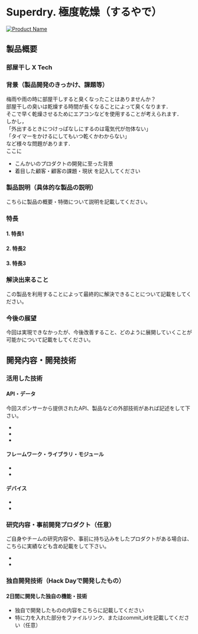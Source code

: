 # Superdry. 極度乾燥（するやで）

[![Product Name](image.png)](https://www.youtube.com/watch?v=G5rULR53uMk)

## 製品概要
### 部屋干し X Tech

### 背景（製品開発のきっかけ、課題等）
梅雨や雨の時に部屋干しすると臭くなったことはありませんか？  
部屋干しの臭いは乾燥する時間が長くなることによって臭くなります．  
そこで早く乾燥させるためにエアコンなどを使用することが考えられます．  
しかし，  
「外出するときにつけっぱなしにするのは電気代が勿体ない」  
「タイマーをかけるにしてもいつ乾くかわからない」  
など様々な問題があります．  
ここに
- こんかいのプロダクトの開発に至った背景
- 着目した顧客・顧客の課題・現状
を記入してください

### 製品説明（具体的な製品の説明）
こちらに製品の概要・特徴について説明を記載してください。

### 特長

#### 1. 特長1

#### 2. 特長2

#### 3. 特長3

### 解決出来ること
この製品を利用することによって最終的に解決できることについて記載をしてください。

### 今後の展望
今回は実現できなかったが、今後改善すること、どのように展開していくことが可能かについて記載をしてください。


## 開発内容・開発技術
### 活用した技術
#### API・データ
今回スポンサーから提供されたAPI、製品などの外部技術があれば記述をして下さい。

*
*
*

#### フレームワーク・ライブラリ・モジュール
*
*

#### デバイス
*
*

### 研究内容・事前開発プロダクト（任意）
ご自身やチームの研究内容や、事前に持ち込みをしたプロダクトがある場合は、こちらに実績なども含め記載をして下さい。

*
*


### 独自開発技術（Hack Dayで開発したもの）
#### 2日間に開発した独自の機能・技術
* 独自で開発したものの内容をこちらに記載してください
* 特に力を入れた部分をファイルリンク、またはcommit_idを記載してください（任意）
